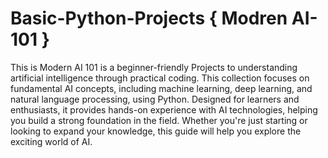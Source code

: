 # Basic-Python-Projects { Modren AI-101 }
This is Modern AI 101 is a beginner-friendly Projects to understanding artificial intelligence through practical coding. This collection focuses on fundamental AI concepts, including machine learning, deep learning, and natural language processing, using Python. Designed for learners and enthusiasts, it provides hands-on experience with AI technologies, helping you build a strong foundation in the field. Whether you're just starting or looking to expand your knowledge, this guide will help you explore the exciting world of AI.

